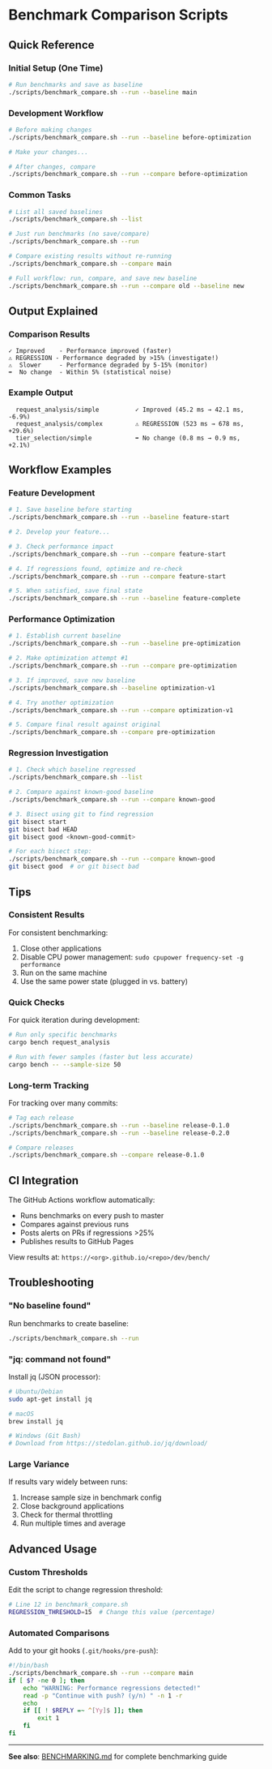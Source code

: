# Benchmark Comparison Scripts

## Quick Reference

### Initial Setup (One Time)

```bash
# Run benchmarks and save as baseline
./scripts/benchmark_compare.sh --run --baseline main
```

### Development Workflow

```bash
# Before making changes
./scripts/benchmark_compare.sh --run --baseline before-optimization

# Make your changes...

# After changes, compare
./scripts/benchmark_compare.sh --run --compare before-optimization
```

### Common Tasks

```bash
# List all saved baselines
./scripts/benchmark_compare.sh --list

# Just run benchmarks (no save/compare)
./scripts/benchmark_compare.sh --run

# Compare existing results without re-running
./scripts/benchmark_compare.sh --compare main

# Full workflow: run, compare, and save new baseline
./scripts/benchmark_compare.sh --run --compare old --baseline new
```

## Output Explained

### Comparison Results

```
✓ Improved    - Performance improved (faster)
⚠️ REGRESSION - Performance degraded by >15% (investigate!)
⚠  Slower     - Performance degraded by 5-15% (monitor)
➡️  No change  - Within 5% (statistical noise)
```

### Example Output

```
  request_analysis/simple          ✓ Improved (45.2 ms → 42.1 ms, -6.9%)
  request_analysis/complex         ⚠️ REGRESSION (523 ms → 678 ms, +29.6%)
  tier_selection/simple            ➡️ No change (0.8 ms → 0.9 ms, +2.1%)
```

## Workflow Examples

### Feature Development

```bash
# 1. Save baseline before starting
./scripts/benchmark_compare.sh --run --baseline feature-start

# 2. Develop your feature...

# 3. Check performance impact
./scripts/benchmark_compare.sh --run --compare feature-start

# 4. If regressions found, optimize and re-check
./scripts/benchmark_compare.sh --run --compare feature-start

# 5. When satisfied, save final state
./scripts/benchmark_compare.sh --run --baseline feature-complete
```

### Performance Optimization

```bash
# 1. Establish current baseline
./scripts/benchmark_compare.sh --run --baseline pre-optimization

# 2. Make optimization attempt #1
./scripts/benchmark_compare.sh --run --compare pre-optimization

# 3. If improved, save new baseline
./scripts/benchmark_compare.sh --baseline optimization-v1

# 4. Try another optimization
./scripts/benchmark_compare.sh --run --compare optimization-v1

# 5. Compare final result against original
./scripts/benchmark_compare.sh --compare pre-optimization
```

### Regression Investigation

```bash
# 1. Check which baseline regressed
./scripts/benchmark_compare.sh --list

# 2. Compare against known-good baseline
./scripts/benchmark_compare.sh --run --compare known-good

# 3. Bisect using git to find regression
git bisect start
git bisect bad HEAD
git bisect good <known-good-commit>

# For each bisect step:
./scripts/benchmark_compare.sh --run --compare known-good
git bisect good  # or git bisect bad
```

## Tips

### Consistent Results

For consistent benchmarking:
1. Close other applications
2. Disable CPU power management: `sudo cpupower frequency-set -g performance`
3. Run on the same machine
4. Use the same power state (plugged in vs. battery)

### Quick Checks

For quick iteration during development:

```bash
# Run only specific benchmarks
cargo bench request_analysis

# Run with fewer samples (faster but less accurate)
cargo bench -- --sample-size 50
```

### Long-term Tracking

For tracking over many commits:

```bash
# Tag each release
./scripts/benchmark_compare.sh --run --baseline release-0.1.0
./scripts/benchmark_compare.sh --run --baseline release-0.2.0

# Compare releases
./scripts/benchmark_compare.sh --compare release-0.1.0
```

## CI Integration

The GitHub Actions workflow automatically:
- Runs benchmarks on every push to master
- Compares against previous runs
- Posts alerts on PRs if regressions >25%
- Publishes results to GitHub Pages

View results at: `https://<org>.github.io/<repo>/dev/bench/`

## Troubleshooting

### "No baseline found"

Run benchmarks to create baseline:
```bash
./scripts/benchmark_compare.sh --run
```

### "jq: command not found"

Install jq (JSON processor):
```bash
# Ubuntu/Debian
sudo apt-get install jq

# macOS
brew install jq

# Windows (Git Bash)
# Download from https://stedolan.github.io/jq/download/
```

### Large Variance

If results vary widely between runs:
1. Increase sample size in benchmark config
2. Close background applications
3. Check for thermal throttling
4. Run multiple times and average

## Advanced Usage

### Custom Thresholds

Edit the script to change regression threshold:

```bash
# Line 12 in benchmark_compare.sh
REGRESSION_THRESHOLD=15  # Change this value (percentage)
```

### Automated Comparisons

Add to your git hooks (`.git/hooks/pre-push`):

```bash
#!/bin/bash
./scripts/benchmark_compare.sh --run --compare main
if [ $? -ne 0 ]; then
    echo "WARNING: Performance regressions detected!"
    read -p "Continue with push? (y/n) " -n 1 -r
    echo
    if [[ ! $REPLY =~ ^[Yy]$ ]]; then
        exit 1
    fi
fi
```

---

**See also**: [BENCHMARKING.md](../docs/BENCHMARKING.md) for complete benchmarking guide
